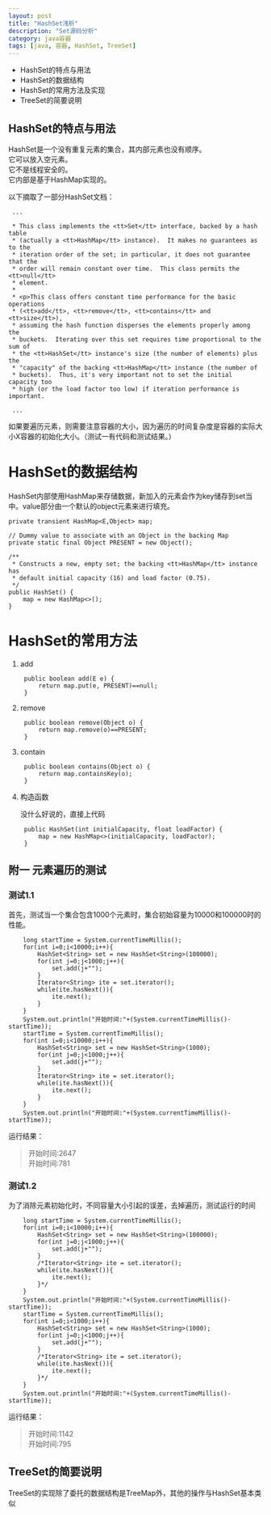 ```yaml
---
layout: post
title: "HashSet浅析"
description: "Set源码分析"
category: java容器
tags: [java, 容器, HashSet, TreeSet]
---
```


* HashSet的特点与用法
* HashSet的数据结构
* HashSet的常用方法及实现
* TreeSet的简要说明

## HashSet的特点与用法
HashSet是一个没有重复元素的集合，其内部元素也没有顺序。  
它可以放入空元素。    
它不是线程安全的。   
它内部是基于HashMap实现的。



以下摘取了一部分HashSet文档：   

     ...   
     
     * This class implements the <tt>Set</tt> interface, backed by a hash table
     * (actually a <tt>HashMap</tt> instance).  It makes no guarantees as to the
     * iteration order of the set; in particular, it does not guarantee that the
     * order will remain constant over time.  This class permits the <tt>null</tt>
     * element.
     *
     * <p>This class offers constant time performance for the basic operations
     * (<tt>add</tt>, <tt>remove</tt>, <tt>contains</tt> and <tt>size</tt>),
     * assuming the hash function disperses the elements properly among the
     * buckets.  Iterating over this set requires time proportional to the sum of
     * the <tt>HashSet</tt> instance's size (the number of elements) plus the
     * "capacity" of the backing <tt>HashMap</tt> instance (the number of
     * buckets).  Thus, it's very important not to set the initial capacity too
     * high (or the load factor too low) if iteration performance is important.
     
     ...    

如果要遍历元素，则需要注意容器的大小，因为遍历的时间复杂度是容器的实际大小X容器的初始化大小。（测试一有代码和测试结果。）

# HashSet的数据结构

HashSet内部使用HashMap来存储数据，新加入的元素会作为key储存到set当中。value部分由一个默认的object元素来进行填充。

    private transient HashMap<E,Object> map;

    // Dummy value to associate with an Object in the backing Map
    private static final Object PRESENT = new Object();

    /**
     * Constructs a new, empty set; the backing <tt>HashMap</tt> instance has
     * default initial capacity (16) and load factor (0.75).
     */
    public HashSet() {
        map = new HashMap<>();
    }

# HashSet的常用方法

1. add   

        public boolean add(E e) {
            return map.put(e, PRESENT)==null;
        }

2. remove   

        public boolean remove(Object o) {
            return map.remove(o)==PRESENT;
        }

3. contain

        public boolean contains(Object o) {
            return map.containsKey(o);
        }

4. 构造函数

    没什么好说的，直接上代码

        public HashSet(int initialCapacity, float loadFactor) {
            map = new HashMap<>(initialCapacity, loadFactor);
        }

## 附一 元素遍历的测试

### 测试1.1
首先，测试当一个集合包含1000个元素时，集合初始容量为10000和100000时的性能。

		long startTime = System.currentTimeMillis();
		for(int i=0;i<10000;i++){
			HashSet<String> set = new HashSet<String>(100000);
			for(int j=0;j<1000;j++){
				set.add(j+"");
			}
			Iterator<String> ite = set.iterator();
			while(ite.hasNext()){
				ite.next();
			}
		}
		System.out.println("开始时间:"+(System.currentTimeMillis()-startTime));
		startTime = System.currentTimeMillis();
		for(int i=0;i<10000;i++){
			HashSet<String> set = new HashSet<String>(1000);
			for(int j=0;j<1000;j++){
				set.add(j+"");
			}
			Iterator<String> ite = set.iterator();
			while(ite.hasNext()){
				ite.next();
			}
		}
		System.out.println("开始时间:"+(System.currentTimeMillis()-startTime));

运行结果：
> 开始时间:2647    
> 开始时间:781

### 测试1.2
为了消除元素初始化时，不同容量大小引起的误差，去掉遍历，测试运行的时间

        long startTime = System.currentTimeMillis();
		for(int i=0;i<10000;i++){
			HashSet<String> set = new HashSet<String>(100000);
			for(int j=0;j<1000;j++){
				set.add(j+"");
			}
			/*Iterator<String> ite = set.iterator();
			while(ite.hasNext()){
				ite.next();
			}*/
		}
		System.out.println("开始时间:"+(System.currentTimeMillis()-startTime));
		startTime = System.currentTimeMillis();
		for(int i=0;i<1000;i++){
			HashSet<String> set = new HashSet<String>(1000);
			for(int j=0;j<1000;j++){
				set.add(j+"");
			}
			/*Iterator<String> ite = set.iterator();
			while(ite.hasNext()){
				ite.next();
			}*/
		}
		System.out.println("开始时间:"+(System.currentTimeMillis()-startTime));
		
运行结果：   
> 开始时间:1142   
> 开始时间:795

## TreeSet的简要说明
TreeSet的实现除了委托的数据结构是TreeMap外，其他的操作与HashSet基本类似


